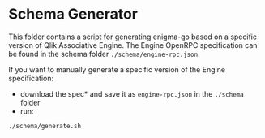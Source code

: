 # Schema Generator

This folder contains a script for generating enigma-go based on a specific version of Qlik Associative Engine.
The Engine OpenRPC specification can be found in the schema folder `./schema/engine-rpc.json`.

If you want to manually generate a specific version of the Engine specification:
- download the spec* and save it as `engine-rpc.json` in the `./schema` folder
- run:
```sh
./schema/generate.sh
```
